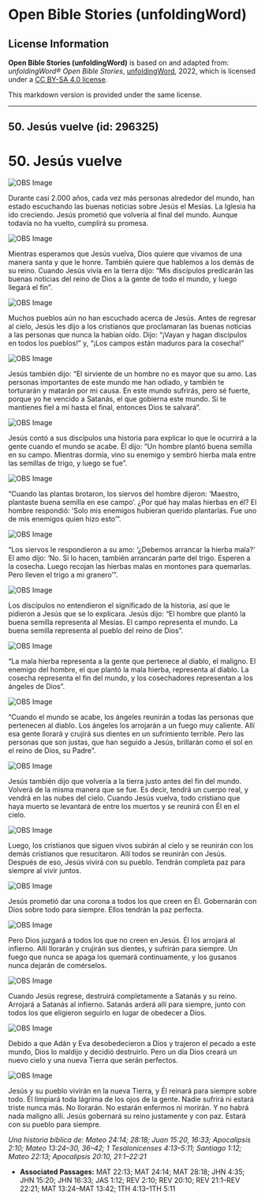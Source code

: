# Open Bible Stories (unfoldingWord)

## License Information

**Open Bible Stories (unfoldingWord)** is based on and adapted from: _unfoldingWord® Open Bible Stories_, [unfoldingWord](https://unfoldingword.org/utw), 2022, which is licensed under a [CC BY-SA 4.0 license](https://creativecommons.org/licenses/by-sa/4.0/legalcode.en).

This markdown version is provided under the same license.



--------------------------------

## 50. Jesús vuelve (id: 296325)

50\. Jesús vuelve
=================

![OBS Image](https://cdn.door43.org/obs/jpg/360px/obs-en-50-01.jpg)

Durante casi 2\.000 años, cada vez más personas alrededor del mundo, han estado escuchando las buenas noticias sobre Jesús el Mesías. La Iglesia ha ido creciendo. Jesús prometió que volvería al final del mundo. Aunque todavía no ha vuelto, cumplirá su promesa.

![OBS Image](https://cdn.door43.org/obs/jpg/360px/obs-en-50-02.jpg)

Mientras esperamos que Jesús vuelva, Dios quiere que vivamos de una manera santa y que le honre. También quiere que hablemos a los demás de su reino. Cuando Jesús vivía en la tierra dijo: “Mis discípulos predicarán las buenas noticias del reino de Dios a la gente de todo el mundo, y luego llegará el fin”.

![OBS Image](https://cdn.door43.org/obs/jpg/360px/obs-en-50-03.jpg)

Muchos pueblos aún no han escuchado acerca de Jesús. Antes de regresar al cielo, Jesús les dijo a los cristianos que proclamaran las buenas noticias a las personas que nunca la habían oído. Dijo: “¡Vayan y hagan discípulos en todos los pueblos!” y, “¡Los campos están maduros para la cosecha!”

![OBS Image](https://cdn.door43.org/obs/jpg/360px/obs-en-50-04.jpg)

Jesús también dijo: “El sirviente de un hombre no es mayor que su amo. Las personas importantes de este mundo me han odiado, y también te torturarán y matarán por mi causa. En este mundo sufrirás, pero sé fuerte, porque yo he vencido a Satanás, el que gobierna este mundo. Si te mantienes fiel a mí hasta el final, entonces Dios te salvará”.

![OBS Image](https://cdn.door43.org/obs/jpg/360px/obs-en-50-05.jpg)

Jesús contó a sus discípulos una historia para explicar lo que le ocurrirá a la gente cuando el mundo se acabe. Él dijo: “Un hombre plantó buena semilla en su campo. Mientras dormía, vino su enemigo y sembró hierba mala entre las semillas de trigo, y luego se fue”.

![OBS Image](https://cdn.door43.org/obs/jpg/360px/obs-en-50-06.jpg)

“Cuando las plantas brotaron, los siervos del hombre dijeron: ‘Maestro, plantaste buena semilla en ese campo’. ¿Por qué hay malas hierbas en él? El hombre respondió: ‘Solo mis enemigos hubieran querido plantarlas. Fue uno de mis enemigos quien hizo esto’”.

![OBS Image](https://cdn.door43.org/obs/jpg/360px/obs-en-50-07.jpg)

“Los siervos le respondieron a su amo: ‘¿Debemos arrancar la hierba mala?’ El amo dijo: ‘No. Si lo hacen, también arrancarán parte del trigo. Esperen a la cosecha. Luego recojan las hierbas malas en montones para quemarlas. Pero lleven el trigo a mi granero’”.

![OBS Image](https://cdn.door43.org/obs/jpg/360px/obs-en-50-08.jpg)

Los discípulos no entendieron el significado de la historia, así que le pidieron a Jesús que se lo explicara. Jesús dijo: “El hombre que plantó la buena semilla representa al Mesías. El campo representa el mundo. La buena semilla representa al pueblo del reino de Dios”.

![OBS Image](https://cdn.door43.org/obs/jpg/360px/obs-en-50-09.jpg)

“La mala hierba representa a la gente que pertenece al diablo, el maligno. El enemigo del hombre, el que plantó la mala hierba, representa al diablo. La cosecha representa el fin del mundo, y los cosechadores representan a los ángeles de Dios”.

![OBS Image](https://cdn.door43.org/obs/jpg/360px/obs-en-50-10.jpg)

“Cuando el mundo se acabe, los ángeles reunirán a todas las personas que pertenecen al diablo. Los ángeles los arrojarán a un fuego muy caliente. Allí esa gente llorará y crujirá sus dientes en un sufrimiento terrible. Pero las personas que son justas, que han seguido a Jesús, brillarán como el sol en el reino de Dios, su Padre”.

![OBS Image](https://cdn.door43.org/obs/jpg/360px/obs-en-50-11.jpg)

Jesús también dijo que volvería a la tierra justo antes del fin del mundo. Volverá de la misma manera que se fue. Es decir, tendrá un cuerpo real, y vendrá en las nubes del cielo. Cuando Jesús vuelva, todo cristiano que haya muerto se levantará de entre los muertos y se reunirá con Él en el cielo.

![OBS Image](https://cdn.door43.org/obs/jpg/360px/obs-en-50-12.jpg)

Luego, los cristianos que siguen vivos subirán al cielo y se reunirán con los demás cristianos que resucitaron. Allí todos se reunirán con Jesús. Después de eso, Jesús vivirá con su pueblo. Tendrán completa paz para siempre al vivir juntos.

![OBS Image](https://cdn.door43.org/obs/jpg/360px/obs-en-50-13.jpg)

Jesús prometió dar una corona a todos los que creen en Él. Gobernarán con Dios sobre todo para siempre. Ellos tendrán la paz perfecta.

![OBS Image](https://cdn.door43.org/obs/jpg/360px/obs-en-50-14.jpg)

Pero Dios juzgará a todos los que no creen en Jesús. Él los arrojará al infierno. Allí llorarán y crujirán sus dientes, y sufrirán para siempre. Un fuego que nunca se apaga los quemará continuamente, y los gusanos nunca dejarán de comérselos.

![OBS Image](https://cdn.door43.org/obs/jpg/360px/obs-en-50-15.jpg)

Cuando Jesús regrese, destruirá completamente a Satanás y su reino. Arrojará a Satanás al infierno. Satanás arderá allí para siempre, junto con todos los que eligieron seguirlo en lugar de obedecer a Dios.

![OBS Image](https://cdn.door43.org/obs/jpg/360px/obs-en-50-16.jpg)

Debido a que Adán y Eva desobedecieron a Dios y trajeron el pecado a este mundo, Dios lo maldijo y decidió destruirlo. Pero un día Dios creará un nuevo cielo y una nueva Tierra que serán perfectos.

![OBS Image](https://cdn.door43.org/obs/jpg/360px/obs-en-50-17.jpg)

Jesús y su pueblo vivirán en la nueva Tierra, y Él reinará para siempre sobre todo. Él limpiará toda lágrima de los ojos de la gente. Nadie sufrirá ni estará triste nunca más. No llorarán. No estarán enfermos ni morirán. Y no habrá nada maligno allí. Jesús gobernará su reino justamente y con paz. Estará con su pueblo para siempre.

*Una historia bíblica de: Mateo 24:14; 28:18; Juan 15:20, 16:33; Apocalipsis 2:10; Mateo 13:24–30, 36–42; 1 Tesalonicenses 4:13–5:11; Santiago 1:12; Mateo 22:13; Apocalipsis 20:10, 21:1–22:21*

* **Associated Passages:** MAT 22:13; MAT 24:14; MAT 28:18; JHN 4:35; JHN 15:20; JHN 16:33; JAS 1:12; REV 2:10; REV 20:10; REV 21:1–REV 22:21; MAT 13:24–MAT 13:42; 1TH 4:13–1TH 5:11

